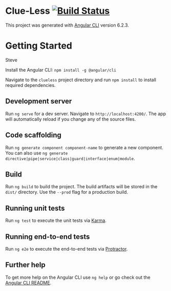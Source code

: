 # Clue-Less [![Build Status](https://travis-ci.com/daoste/clueless.svg?token=Ayv1x4usZTbqqVxEZDxd&branch=master)](https://travis-ci.com/daoste/clueless)

This project was generated with [Angular CLI](https://github.com/angular/angular-cli) version 6.2.3.

# Getting Started

Steve 

Install the Angular CLI: `npm install -g @angular/cli`

Navigate to the `clueless` project directory and run `npm install` to install required dependencies.

## Development server

Run `ng serve` for a dev server. Navigate to `http://localhost:4200/`. The app will automatically reload if you change any of the source files.

## Code scaffolding

Run `ng generate component component-name` to generate a new component. You can also use `ng generate directive|pipe|service|class|guard|interface|enum|module`.

## Build

Run `ng build` to build the project. The build artifacts will be stored in the `dist/` directory. Use the `--prod` flag for a production build.

## Running unit tests

Run `ng test` to execute the unit tests via [Karma](https://karma-runner.github.io).

## Running end-to-end tests

Run `ng e2e` to execute the end-to-end tests via [Protractor](http://www.protractortest.org/).

## Further help

To get more help on the Angular CLI use `ng help` or go check out the [Angular CLI README](https://github.com/angular/angular-cli/blob/master/README.md).
